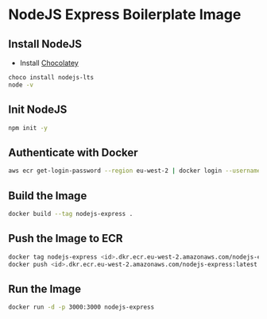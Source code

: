 # NodeJS Express Boilerplate Image

## Install NodeJS
- Install [Chocolatey](https://chocolatey.org/install)
```bash
choco install nodejs-lts
node -v
```

## Init NodeJS

```bash
npm init -y
```

## Authenticate with Docker

```bash
aws ecr get-login-password --region eu-west-2 | docker login --username AWS --password-stdin <id>.dkr.ecr.eu-west-2.amazonaws.com
```

## Build the Image

```bash
docker build --tag nodejs-express .
```

## Push the Image to ECR

```bash
docker tag nodejs-express <id>.dkr.ecr.eu-west-2.amazonaws.com/nodejs-express:latest
docker push <id>.dkr.ecr.eu-west-2.amazonaws.com/nodejs-express:latest
```

## Run the Image

```bash
docker run -d -p 3000:3000 nodejs-express
```
